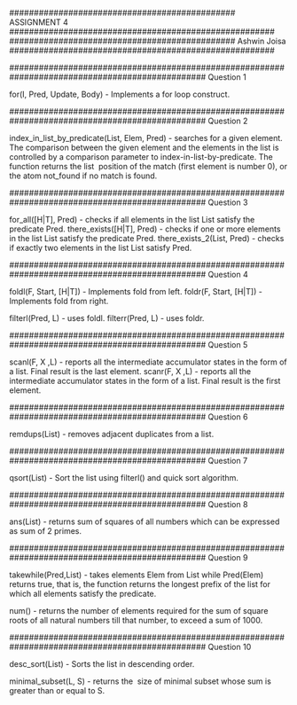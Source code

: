 ############################################## ASSIGNMENT 4 ######################################################
############################################## Ashwin Joisa ######################################################


################################################################################################ Question 1

for(I, Pred, Update, Body) - Implements a for loop construct.

################################################################################################ Question 2

index_in_list_by_predicate(List, Elem, Pred) - 	searches for a given element. The comparison between the 
												given element and the elements in the list is controlled by a comparison
												parameter to index-in-list-by-predicate. The function returns the list ​ position of the match (first element is number 0), or the atom ​not_found​ if no match is found.

################################################################################################ Question 3

for_all([H|T], Pred) - checks if all elements in the list List satisfy the predicate Pred.
there_exists([H|T], Pred) - checks if one or more elements in the list List satisfy the predicate Pred.
there_exists_2(List, Pred) - checks if exactly two elements in the list List satisfy Pred.

################################################################################################ Question 4

foldl(F, Start, [H|T]) - Implements fold from left.
foldr(F, Start, [H|T]) - Implements fold from right.

filterl(Pred, L) - uses foldl.
filterr(Pred, L) - uses foldr.

################################################################################################ Question 5

scanl(F, X ,L) - reports all the intermediate accumulator states in the form of a list. Final result is the last element.
scanr(F, X ,L) - reports all the intermediate accumulator states in the form of a list. Final result is the first element.

################################################################################################ Question 6

remdups(List) - removes adjacent duplicates from a list.

################################################################################################ Question 7

qsort(List) - Sort the list using filterl() and quick sort algorithm.

################################################################################################ Question 8

ans(List) - returns sum of squares of all numbers which can be expressed as sum of 2 primes.

################################################################################################ Question 9

takewhile(Pred,List) - 	takes elements Elem from List while Pred(Elem) returns
						true, that is, the function returns the longest prefix 
						of the list for which all elements satisfy the predicate.

num() - returns the number of elements required for the sum of square roots of all natural numbers
		till that number, to exceed a sum of 1000.

################################################################################################ Question 10

desc_sort(List) - Sorts the list in descending order.

minimal_subset(L, S) - returns the ​ size of minimal subset whose sum is greater than or equal to S.